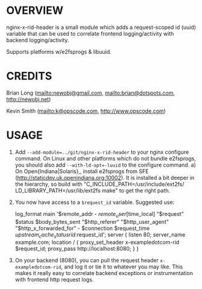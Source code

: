OVERVIEW
=======

nginx-x-rid-header is a small module which adds a request-scoped id (uuid) variable that can be used to correlate frontend logging/activity with backend logging/activity.

Supports platforms w/e2fsprogs & libuuid.

CREDITS
======

Brian Long  (<mailto:newobj@gmail.com>, <mailto:brian@dotspots.com>, <http://newobj.net>)

Kevin Smith (<mailto:k@opscode.com>, <http://www.opscode.com>)

USAGE
=====

1) Add `--add-module=../git/nginx-x-rid-header` to your nginx configure command. On Linux and other platforms which do not bundle e2fsprogs, you should also add `--with-ld-opt=-luuid` to the configure command.
 a) On Open{Indiana|Solaris},, install e2fsprogs from SFE (http://staticdev.uk.openindiana.org:10002).  It is installed a bit deeper in the hierarchy, so build with "C_INCLUDE_PATH=/usr/include/ext2fs/ LD_LIBRARY_PATH=/usr/lib/ext2fs make" to get the right path.

2) You now have access to a `$request_id` variable. Suggested use:

    log_format main  '$remote_addr - $remote_user [$time_local] "$request" $status $body_bytes_sent "$http_referer" "$http_user_agent" "$http_x_forwarded_for" - $connection $request_time $upstream_cache_status rid:$request_id';
    server {
        listen       80;
        server_name  example.com;
        location / {
            proxy_set_header x-exampledotcom-rid $request_id;
            proxy_pass   http://localhost:8080;
        }
    }

3) On your backend (8080), you can pull the request header `x-exampledotcom-rid`, and log it or tie it to whatever you may like. This makes it really easy to correlate backend exceptions or instrumentation with frontend http request logs.

